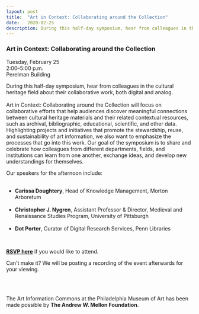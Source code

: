 ```yaml
---
layout: post 
title:  "Art in Context: Collaborating around the Collection"
date:   2020-02-25
description: During this half-day symposium, hear from colleagues in the cultural heritage field about their collaborative work, both digital and analog. 
---
```


### Art in Context: Collaborating around the Collection

Tuesday, February 25<br>
2:00–5:00 p.m.<br>
Perelman Building<br>

During this half-day symposium, hear from colleagues in the cultural heritage field about their collaborative work, both digital and analog. <br><br> Art in Context: Collaborating around the Collection will focus on collaborative efforts that help audiences discover meaningful connections between cultural heritage materials and their related contextual resources, such as archival, bibliographic, educational, scientific, and other data. Highlighting projects and initiatives that promote the stewardship, reuse, and sustainability of art information, we also want to emphasize the processes that go into this work. Our goal of the symposium is to share and celebrate how colleagues from different departments, fields, and institutions can learn from one another, exchange ideas, and develop new understandings for themselves.<br>

Our speakers for the afternoon include:
<br><br>
<ul>
  <li><b>Carissa Doughtery</b>, Head of Knowledge Management, Morton Arboretum</li><br>
<li><b>Christopher J. Nygren</b>, Assistant Professor & Director, Medieval and Renaissance Studies Program, University of Pittsburgh</li><br>
  <li><b>Dot Porter</b>, Curator of Digital Research Services, Penn Libraries</li></ul><br>




<b><a href="https://docs.google.com/forms/d/19QgMJhY1rt0vih7mN6jZhNmXXFgT1sx0bLePLHcDQDM/viewform?edit_requested=true">RSVP here</a></b> if you would like to attend.

Can't make it? We will be posting a recording of the event afterwards for your viewing.


<br><br>

The Art Information Commons at the Philadelphia Museum of Art has been made possible by <b>The Andrew W. Mellon Foundation</b>.
